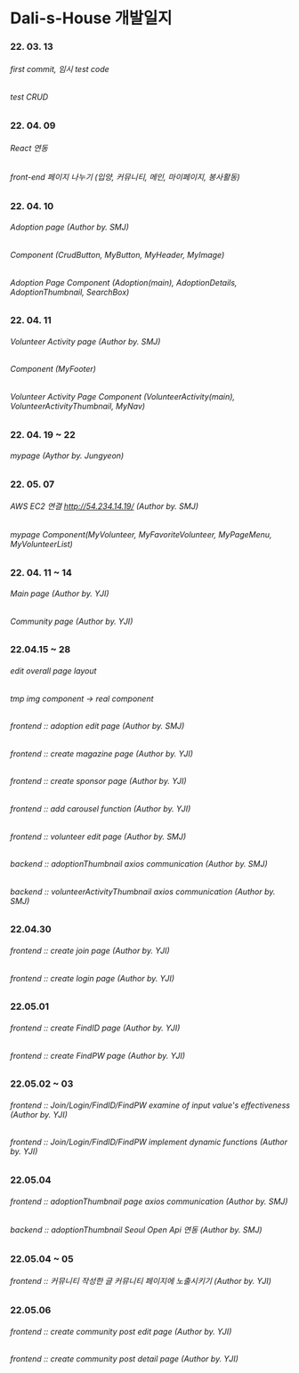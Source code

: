 # Dali-s-House 개발일지

### 22. 03. 13

###### first commit, 임시 test code

###### test CRUD

### 22. 04. 09

###### React 연동

###### front-end 페이지 나누기 (입양, 커뮤니티, 메인, 마이페이지, 봉사활동)

### 22. 04. 10

###### Adoption page (Author by. SMJ)

###### Component (CrudButton, MyButton, MyHeader, MyImage)

###### Adoption Page Component (Adoption(main), AdoptionDetails, AdoptionThumbnail, SearchBox)

### 22. 04. 11

###### Volunteer Activity page (Author by. SMJ)

###### Component (MyFooter)

###### Volunteer Activity Page Component (VolunteerActivity(main), VolunteerActivityThumbnail, MyNav)

### 22. 04. 19 ~ 22

###### mypage (Aythor by. Jungyeon)

### 22. 05. 07
###### AWS EC2 연결 http://54.234.14.19/ (Author by. SMJ)

###### mypage Component(MyVolunteer, MyFavoriteVolunteer, MyPageMenu, MyVolunteerList)


### 22. 04. 11 ~ 14

###### Main page (Author by. YJI)
###### Community page (Author by. YJI)


### 22.04.15 ~ 28

###### edit overall page layout

###### tmp img component -> real component

###### frontend :: adoption edit page (Author by. SMJ)

###### frontend :: create magazine page (Author by. YJI)
###### frontend :: create sponsor page (Author by. YJI)
###### frontend :: add carousel function (Author by. YJI)

###### frontend :: volunteer edit page (Author by. SMJ)
###### backend :: adoptionThumbnail axios communication (Author by. SMJ)
###### backend :: volunteerActivityThumbnail axios communication (Author by. SMJ)

### 22.04.30

###### frontend :: create join page (Author by. YJI)
###### frontend :: create login page (Author by. YJI)

### 22.05.01

###### frontend :: create FindID page (Author by. YJI)
###### frontend :: create FindPW page (Author by. YJI)


### 22.05.02 ~ 03
###### frontend :: Join/Login/FindID/FindPW examine of input value's effectiveness (Author by. YJI)
###### frontend :: Join/Login/FindID/FindPW implement dynamic functions (Author by. YJI)

### 22.05.04
###### frontend :: adoptionThumbnail page axios communication (Author by. SMJ)
###### backend :: adoptionThumbnail Seoul Open Api 연동 (Author by. SMJ)

### 22.05.04 ~ 05
###### frontend :: 커뮤니티 작성한 글 커뮤니티 페이지에 노출시키기 (Author by. YJI)

### 22.05.06
###### frontend :: create community post edit page (Author by. YJI)
###### frontend :: create community post detail page (Author by. YJI)


